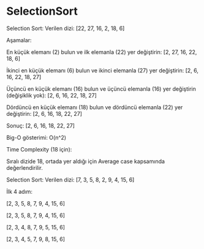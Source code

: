 # SelectionSort
Selection Sort:
Verilen dizi: [22, 27, 16, 2, 18, 6]

Aşamalar:

En küçük elemanı (2) bulun ve ilk elemanla (22) yer değiştirin: [2, 27, 16, 22, 18, 6]

İkinci en küçük elemanı (6) bulun ve ikinci elemanla (27) yer değiştirin: [2, 6, 16, 22, 18, 27]

Üçüncü en küçük elemanı (16) bulun ve üçüncü elemanla (16) yer değiştirin (değişiklik yok): [2, 6, 16, 22, 18, 27]

Dördüncü en küçük elemanı (18) bulun ve dördüncü elemanla (22) yer değiştirin: [2, 6, 16, 18, 22, 27]

Sonuç: [2, 6, 16, 18, 22, 27]

Big-O gösterimi: O(n^2)

Time Complexity (18 için):

Sıralı dizide 18, ortada yer aldığı için Average case kapsamında değerlendirilir.

Selection Sort:
Verilen dizi: [7, 3, 5, 8, 2, 9, 4, 15, 6]

İlk 4 adım:

[2, 3, 5, 8, 7, 9, 4, 15, 6]

[2, 3, 5, 8, 7, 9, 4, 15, 6]

[2, 3, 4, 8, 7, 9, 5, 15, 6]

[2, 3, 4, 5, 7, 9, 8, 15, 6]
